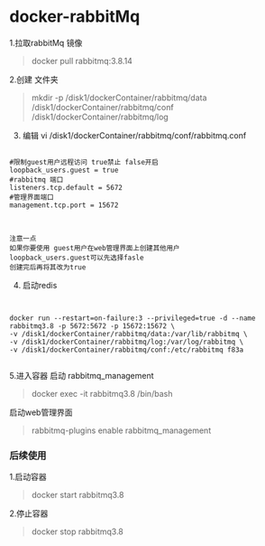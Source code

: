 # docker-rabbitMq

1.拉取rabbitMq 镜像

>docker pull rabbitmq:3.8.14

2.创建 文件夹

>mkdir -p /disk1/dockerContainer/rabbitmq/data /disk1/dockerContainer/rabbitmq/conf /disk1/dockerContainer/rabbitmq/log


3. 编辑 vi /disk1/dockerContainer/rabbitmq/conf/rabbitmq.conf 

```aidl

#限制guest用户远程访问 true禁止 false开启
loopback_users.guest = true
#rabbitmq 端口
listeners.tcp.default = 5672
#管理界面端口
management.tcp.port = 15672
                           


```

	注意一点 
	如果你要使用 guest用户在web管理界面上创建其他用户
	loopback_users.guest可以先选择fasle
	创建完后再将其改为true


4. 启动redis

```aidl


docker run --restart=on-failure:3 --privileged=true -d --name rabbitmq3.8 -p 5672:5672 -p 15672:15672 \
-v /disk1/dockerContainer/rabbitmq/data:/var/lib/rabbitmq \
-v /disk1/dockerContainer/rabbitmq/log:/var/log/rabbitmq \
-v /disk1/dockerContainer/rabbitmq/conf:/etc/rabbitmq f83a


```

5.进入容器 启动 rabbitmq_management

>docker exec -it rabbitmq3.8 /bin/bash

启动web管理界面

>rabbitmq-plugins enable rabbitmq_management


### 后续使用

1.启动容器 

> docker start rabbitmq3.8

2.停止容器

>docker stop rabbitmq3.8
